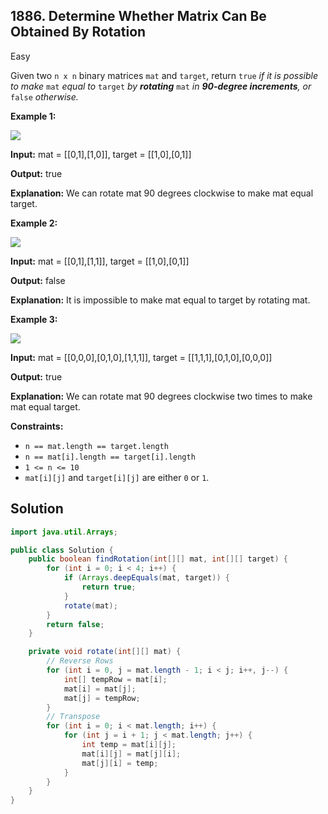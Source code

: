## 1886\. Determine Whether Matrix Can Be Obtained By Rotation

Easy

Given two `n x n` binary matrices `mat` and `target`, return `true` _if it is possible to make_ `mat` _equal to_ `target` _by **rotating**_ `mat` _in **90-degree increments**, or_ `false` _otherwise._

**Example 1:**

![](https://assets.leetcode.com/uploads/2021/05/20/grid3.png)

**Input:** mat = [[0,1],[1,0]], target = [[1,0],[0,1]]

**Output:** true

**Explanation:** We can rotate mat 90 degrees clockwise to make mat equal target. 

**Example 2:**

![](https://assets.leetcode.com/uploads/2021/05/20/grid4.png)

**Input:** mat = [[0,1],[1,1]], target = [[1,0],[0,1]]

**Output:** false

**Explanation:** It is impossible to make mat equal to target by rotating mat. 

**Example 3:**

![](https://assets.leetcode.com/uploads/2021/05/26/grid4.png)

**Input:** mat = [[0,0,0],[0,1,0],[1,1,1]], target = [[1,1,1],[0,1,0],[0,0,0]]

**Output:** true

**Explanation:** We can rotate mat 90 degrees clockwise two times to make mat equal target. 

**Constraints:**

*   `n == mat.length == target.length`
*   `n == mat[i].length == target[i].length`
*   `1 <= n <= 10`
*   `mat[i][j]` and `target[i][j]` are either `0` or `1`.

## Solution

```java
import java.util.Arrays;

public class Solution {
    public boolean findRotation(int[][] mat, int[][] target) {
        for (int i = 0; i < 4; i++) {
            if (Arrays.deepEquals(mat, target)) {
                return true;
            }
            rotate(mat);
        }
        return false;
    }

    private void rotate(int[][] mat) {
        // Reverse Rows
        for (int i = 0, j = mat.length - 1; i < j; i++, j--) {
            int[] tempRow = mat[i];
            mat[i] = mat[j];
            mat[j] = tempRow;
        }
        // Transpose
        for (int i = 0; i < mat.length; i++) {
            for (int j = i + 1; j < mat.length; j++) {
                int temp = mat[i][j];
                mat[i][j] = mat[j][i];
                mat[j][i] = temp;
            }
        }
    }
}
```
